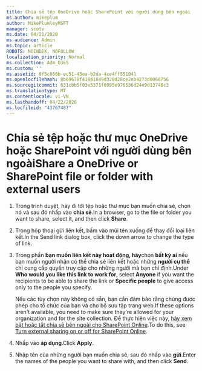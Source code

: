 ```yaml
---
title: Chia sẻ tệp OneDrive hoặc SharePoint với người dùng bên ngoài
ms.author: mikeplum
author: MikePlumleyMSFT
manager: scotv
ms.date: 04/21/2020
ms.audience: Admin
ms.topic: article
ROBOTS: NOINDEX, NOFOLLOW
localization_priority: Normal
ms.collection: Adm_O365
ms.custom: ''
ms.assetid: 8f5c866b-ec51-45ea-b2da-4ce4ff551041
ms.openlocfilehash: 8b69678f41841849d320d28ce2eb4273d0068756
ms.sourcegitcommit: 631cbb5f03e5371f0995e976536d24e9d13746c3
ms.translationtype: MT
ms.contentlocale: vi-VN
ms.lasthandoff: 04/22/2020
ms.locfileid: "43767487"
---
```

# <a name="share-a-onedrive-or-sharepoint-file-or-folder-with-external-users"></a><span data-ttu-id="bb46f-102">Chia sẻ tệp hoặc thư mục OneDrive hoặc SharePoint với người dùng bên ngoài</span><span class="sxs-lookup"><span data-stu-id="bb46f-102">Share a OneDrive or SharePoint file or folder with external users</span></span>

1. <span data-ttu-id="bb46f-103">Trong trình duyệt, hãy đi tới tệp hoặc thư mục bạn muốn chia sẻ, chọn nó và sau đó nhấp vào **chia sẻ**.</span><span class="sxs-lookup"><span data-stu-id="bb46f-103">In a browser, go to the file or folder you want to share, select it, and then click **Share**.</span></span>
    
2. <span data-ttu-id="bb46f-104">Trong hộp thoại gửi liên kết, bấm vào mũi tên xuống để thay đổi loại liên kết.</span><span class="sxs-lookup"><span data-stu-id="bb46f-104">In the Send link dialog box, click the down arrow to change the type of link.</span></span>
    
3. <span data-ttu-id="bb46f-105">Trong phần **bạn muốn liên kết này hoạt động, hãy**chọn **bất kỳ ai** nếu bạn muốn người nhận có thể chia sẻ liên kết hoặc những **người cụ thể** chỉ cung cấp quyền truy cập cho những người mà bạn chỉ định.</span><span class="sxs-lookup"><span data-stu-id="bb46f-105">Under **Who would you like this link to work for**, select **Anyone** if you want the recipients to be able to share the link or **Specific people** to give access only to the people you specify.</span></span> 
    
    <span data-ttu-id="bb46f-106">Nếu các tùy chọn này không có sẵn, bạn cần đảm bảo rằng chúng được phép cho tổ chức của bạn và cho bộ sưu tập trang web.</span><span class="sxs-lookup"><span data-stu-id="bb46f-106">If these options aren't available, you need to make sure they're allowed for your organization and for the site collection.</span></span> <span data-ttu-id="bb46f-107">Để thực hiện việc này, [hãy xem bật hoặc tắt chia sẻ bên ngoài cho SharePoint Online](https://go.microsoft.com/fwlink/?linkid=866426).</span><span class="sxs-lookup"><span data-stu-id="bb46f-107">To do this, see [Turn external sharing on or off for SharePoint Online](https://go.microsoft.com/fwlink/?linkid=866426).</span></span>
    
4. <span data-ttu-id="bb46f-108">Nhấp vào **áp dụng**.</span><span class="sxs-lookup"><span data-stu-id="bb46f-108">Click **Apply**.</span></span>
    
5. <span data-ttu-id="bb46f-109">Nhập tên của những người bạn muốn chia sẻ, sau đó nhấp vào **gửi**.</span><span class="sxs-lookup"><span data-stu-id="bb46f-109">Enter the names of the people you want to share with, and then click **Send**.</span></span>
    

